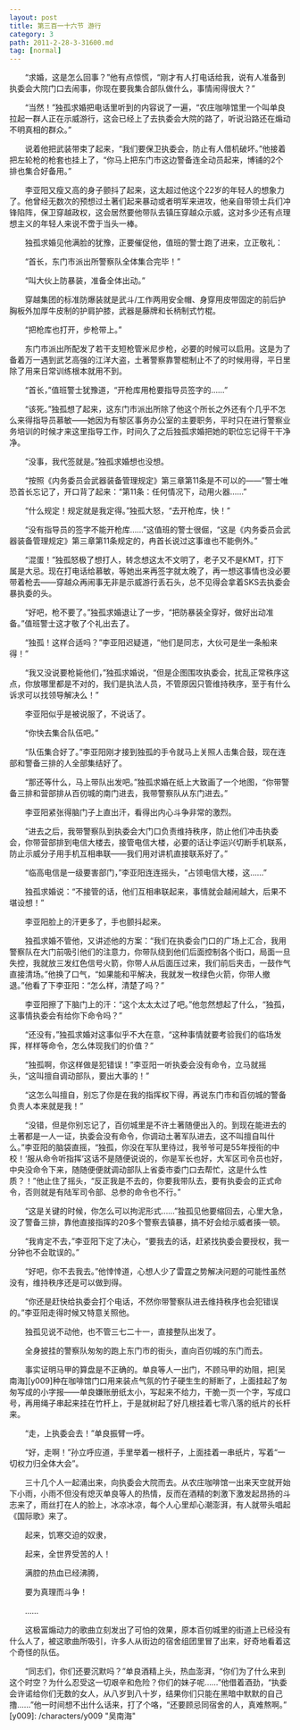 ```yaml
---
layout: post
title: 第三百一十六节 游行
category: 3
path: 2011-2-28-3-31600.md
tag: [normal]
---
```


　　“求婚，这是怎么回事？”他有点惊慌，“刚才有人打电话给我，说有人准备到执委会大院门口去闹事，你现在要我集合部队做什么，事情闹得很大？”

　　“当然！”独孤求婚把电话里听到的内容说了一遍，“农庄咖啡馆里一个叫单良拉起一群人正在示威游行，这会已经上了去执委会大院的路了，听说沿路还在煽动不明真相的群众。”

　　说着他把武装带束了起来，“我们要保卫执委会，防止有人借机破坏。”他接着把左轮枪的枪套也挂上了，“你马上把东门市这边警备连全动员起来，博铺的2个排也集合好备用。”

　　李亚阳又瘦又高的身子颤抖了起来，这太超过他这个22岁的年轻人的想象力了。他曾经无数次的预想过土著们起来暴动或者明军来进攻，他亲自带领士兵们冲锋陷阵，保卫穿越政权，这会居然要他带队去镇压穿越众示威，这对多少还有点理想主义的年轻人来说不啻于当头一棒。

　　独孤求婚见他满脸的犹豫，正要催促他，值班的警士跑了进来，立正敬礼：

　　“首长，东门市派出所警察队全体集合完毕！”

　　“叫大伙上防暴装，准备全体出动。”

　　穿越集团的标准防爆装就是武斗/工作两用安全帽、身穿用皮带固定的前后护胸板外加厚牛皮制的护肩护膝，武器是藤牌和长柄制式竹棍。

　　“把枪库也打开，步枪带上。”

　　东门市派出所配发了若干支短枪管米尼步枪，必要的时候可以启用。这是为了备着万一遇到武艺高强的江洋大盗，土著警察靠警棍制止不了的时候用得，平日里除了用来日常训练根本就用不到。

　　“首长，”值班警士犹豫道，“开枪库用枪要指导员签字的……”

　　“该死。”独孤想了起来，这东门市派出所除了他这个所长之外还有个几乎不怎么来得指导员慕敏——她因为有黎区事务办公室的主要职务，平时只在进行警察业务培训的时候才来这里指导工作，时间久了之后独孤求婚把她的职位忘记得干干净净。

　　“没事，我代签就是。”独孤求婚想也没想。

　　“按照《内务委员会武器装备管理规定》第三章第11条是不可以的——”警士唯恐首长忘记了，开口背了起来：“第11条：任何情况下，动用火器……”

　　“什么规定！规定就是我定得。”独孤大怒，“去开枪库，快！”

　　“没有指导员的签字不能开枪库……”这值班的警士很倔，“这是《内务委员会武器装备管理规定》第三章第11条规定的，冉首长说过这事谁也不能例外。”

　　“混蛋！”独孤怒极了想打人，转念想这太不文明了，老子又不是KMT，打下属是大忌。现在打电话给慕敏，等她出来再签字就太晚了，再一想这事情也没必要带着枪去——穿越众再闹事无非是示威游行丢石头，总不见得会拿着SKS去执委会暴执委的头。

　　“好吧，枪不要了。”独孤求婚退让了一步，“把防暴装全穿好，做好出动准备。”值班警士这才敬了个礼出去了。

　　“独孤！这样合适吗？”李亚阳迟疑道，“他们是同志，大伙可是坐一条船来得！”

　　“我又没说要枪毙他们，”独孤求婚说，“但是企图围攻执委会，扰乱正常秩序这点，你放哪里都是不对的，我们是执法人员，不管原因只管维持秩序，至于有什么诉求可以找领导解决么！”

　　李亚阳似乎是被说服了，不说话了。

　　“你快去集合队伍吧。”

　　“队伍集合好了。”李亚阳刚才接到独孤的手令就马上关照人击集合鼓，现在连部和警备三排的人全部集结好了。

　　“那还等什么，马上带队出发吧。”独孤求婚在纸上大致画了一个地图，“你带警备三排和营部排从百仞城的南门进去，我带警察队从东门进去。”

　　李亚阳紧张得脑门子上直出汗，看得出内心斗争非常的激烈。

　　“进去之后，我带警察队到执委会大门口负责维持秩序，防止他们冲击执委会，你带营部排到电信大楼去，接管电信大楼，必要的话让李运兴切断手机联系，防止示威分子用手机互相串联——我们用对讲机直接联系好了。”

　　“临高电信是一级要害部门，”李亚阳连连摇头，“占领电信大楼，这……”

　　独孤求婚说：“不接管的话，他们互相串联起来，事情就会越闹越大，后果不堪设想！”

　　李亚阳脸上的汗更多了，手也颤抖起来。

　　独孤求婚不管他，又讲述他的方案：“我们在执委会门口的广场上汇合，我用警察队在大门前吸引他们的注意力，你带队绕到他们后面控制各个街口，局面一旦失控，我就放三发红色信号火箭，你带人从后面压过来，我们前后夹击，一鼓作气直接清场。”他换了口气，“如果能和平解决，我就发一枚绿色火箭，你带人撤退。”他看了下李亚阳：“怎么样，清楚了吗？”

　　李亚阳擦了下脑门上的汗：“这个太太太过了吧。”他忽然想起了什么，“独孤，这事情执委会有给你下命令吗？”

　　“还没有，”独孤求婚对这事似乎不大在意，“这种事情就要考验我们的临场发挥，样样等命令，怎么体现我们的价值？”

　　“独孤啊，你这样做是犯错误！”李亚阳一听执委会没有命令，立马就摇头，“这叫擅自调动部队，要出大事的！”

　　“这怎么叫擅自，别忘了你是在我的指挥权下得，再说东门市和百仞城的警备负责人本来就是我！”

　　“没错，但是你别忘记了，百仞城里是不许土著随便出入的。到现在能进去的土著都是一人一证，执委会没有命令，你调动土著军队进去，这不叫擅自叫什么。”李亚阳的脑袋直摇，“独孤，你没在军队里待过，我爷爷可是55年授衔的中校！‘服从命令听指挥’这话不是随便说说的，你是军长也好，大军区司令员也好，中央没命令下来，随随便便就调动部队上省委市委门口去帮忙，这是什么性质？！”他止住了摇头，“反正我是不去的，你要我带队去，要有执委会的正式命令，否则就是有陆军司令部、总参的命令也不行。”

　　“这是关键的时候，你怎么可以拘泥形式……”独孤见他要缩回去，心里大急，没了警备三排，靠他直接指挥的20多个警察去镇暴，搞不好会给示威者揍一顿。

　　“我肯定不去，”李亚阳下定了决心，“要我去的话，赶紧找执委会要授权，我一分钟也不会耽误的。”

　　“好吧，你不去我去。”他悻悻道，心想人少了雷霆之势解决问题的可能性虽然没有，维持秩序还是可以做到得。

　　“你还是赶快给执委会打个电话，不然你带警察队进去维持秩序也会犯错误的。”李亚阳走得时候又特意关照他。

　　独孤见说不动他，也不管三七二十一，直接整队出发了。

　　全身披挂的警察队匆匆的跑上东门市的街头，直向百仞城的东门而去。

　　事实证明马甲的算盘是不正确的。单良等人一出门，不顾马甲的劝阻，把[吴南海][y009]种在咖啡馆门口用来装点气氛的竹子硬生生的掰断了，上面挂起了匆匆写成的小字报——单良嫌账册纸太小，写起来不给力，干脆一页一个字，写成口号，再用绳子串起来挂在竹杆上，于是就树起了好几根挂着七零八落的纸片的长杆来。

　　“走，上执委会去！”单良振臂一呼。

　　“好，走啊！”孙立呼应道，手里举着一根杆子，上面挂着一串纸片，写着“一切权力归全体大会”。

　　三十几个人一起涌出来，向执委会大院而去。从农庄咖啡馆一出来天空就开始下小雨，小雨不但没有熄灭单良等人的热情，反而在酒精的刺激下激发起昂扬的斗志来了，雨丝打在人的脸上，冰凉冰凉，每个人心里却心潮澎湃，有人就带头唱起《国际歌》来了。

　　起来，饥寒交迫的奴隶，

　　起来，全世界受苦的人！

　　满腔的热血已经沸腾，

　　要为真理而斗争！

　　……

　　这极富煽动力的歌曲立刻发出了可怕的效果，原本百仞城里的街道上已经没有什么人了，被这歌曲所吸引，许多人从街边的宿舍组团里冒了出来，好奇地看着这个奇怪的队伍。

　　“同志们，你们还要沉默吗？”单良酒精上头，热血澎湃，“你们为了什么来到这个时空？为什么忍受这一切艰辛和危险？你们的妹子呢……”他借着酒劲，“执委会许诺给你们无数的女人，从八岁到八十岁，结果你们只能在黑暗中默默的自己撸……”他一时间想不出什么话来，打了个咯，“还要顾忌同宿舍的人，真难熬啊。”
[y009]: /characters/y009 "吴南海"
